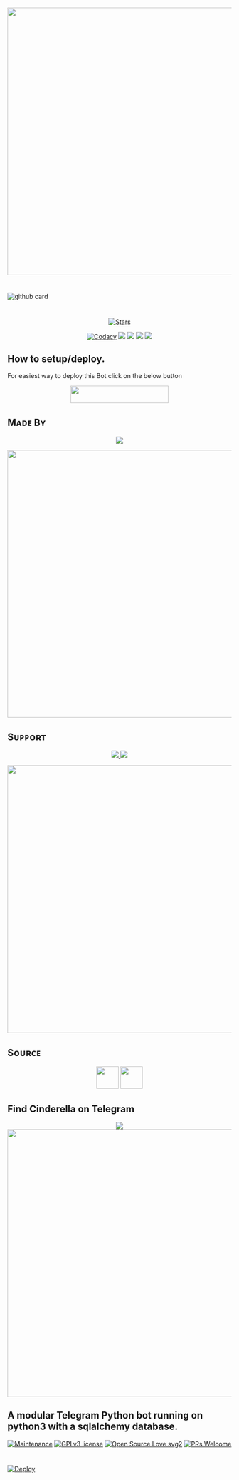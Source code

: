 #

<a href="https://github.com/BotMasterOfficial/Cinderella"><img src="https://img.shields.io/badge/Cinderella-gold?&style=flat-square?&logo=github" width=600px></a></p>

#

![github card](https://github-readme-stats.vercel.app/api/pin/?username=BotMasterOfficial&repo=Cinderella&theme=dark)

#

<p align="center">
    <a href="https://github.com/BotMasterOfficial/Cinderella/stargazers"><img src="https://img.shields.io/github/stars/BotMasterOfficial/Cinderella?label=Stars&style=flat-square&logo=github&color=F10070" alt="Stars" /></a>
</p>
<p align="center">
    <a href="https://app.codacy.com/manual/BotMasterOfficial/Cinderella/dashboard"> <img src="https://img.shields.io/codacy/grade/4d58f2a402b54aed8a7d95f7add45a81?color=brightgreen&logo=codacy&logoColor=green&style=for-the-badge" alt="Codacy" /></a>
    <a href="https://github.com/BotMasterOfficial/Cinderella"> <img src="https://img.shields.io/github/repo-size/BotMasterOfficial/Cinderella?color=orange&logo=github&logoColor=green&style=for-the-badge" /></a>
    <a href="https://github.com/BotMasterOfficial/Cinderella/commits/mukesh"> <img src="https://img.shields.io/github/last-commit/BotMasterOfficial/Cinderella?color=blue&logo=github&logoColor=green&style=for-the-badge" /></a>
    <a href="https://github.com/BotMasterOfficial/Cinderella/issues"> <img src="https://img.shields.io/github/issues/BotMasterOfficial/Cinderella?color=blueviolet&logo=github&logoColor=green&style=for-the-badge" /></a>
    <a href="https://github.com/BotMasterOfficial/Cinderella/network/members"> <img src="https://img.shields.io/github/forks/BotMasterOfficial/Cinderella?color=red&logo=github&logoColor=green&style=for-the-badge" /></a>  
</p>

##

## How to setup/deploy.
For easiest way to deploy this Bot click on the below button
<p align="center"><a href="https://heroku.com/deploy?template=https://github.com/BotMasterOfficial/Cinderella"> <img src="https://img.shields.io/badge/Deploy%20To%20Heroku-black?style=for-the-badge&logo=heroku" width="220" height="38.45"/></a></p>
 
##

## Mᴀᴅᴇ Bʏ

<p align="center">
    <a href="https://t.me/mkspali"> <img src="https://img.shields.io/badge/Bestest-Master-ff69b4" /> </a>
</p>
<a href="https://t.me/mkspali"><img src="https://img.shields.io/badge/Telegram-Mukesh%20Solanki-gold?&style=flat-square?&logo=telegram" width=600px></a></p>


##

## Sᴜᴘᴘᴏʀᴛ

<p align="center">
    <a href="https://t.me/BotMasterOfficial"> <img src="https://img.shields.io/badge/Join-Our-green" /> <img src="https://img.shields.io/badge/Support-Group-critical" /> </a>
</p>
<a href="https://t.me/BotMasterOfficial"><img src="https://img.shields.io/badge/Telegram-Bot%20Master%20Official%20-gold?&style=flat-square?&logo=telegram" width=600px></a></p>


##

## Sᴏᴜʀᴄᴇ

<p align="center">
    <img src="https://img.shields.io/badge/Python-black" width=50px/>  <img src="https://img.shields.io/badge/Telethn-black" width=50px/>
</p>

##

## Find Cinderella on Telegram
<p align="center">
    <a href="https://t.me/CinderellaProBot"> <img src="https://img.shields.io/badge/Best-Bot-ff69b4" /> </a>
    <a href="https://t.me/CinderellaProBot"><img src="https://img.shields.io/badge/Telegram-Cinderella-gold?&style=flat-square?&logo=telegram" width=600px></a></p>
</p>

##

## A modular Telegram Python bot running on python3 with a sqlalchemy database.

[![Maintenance](https://img.shields.io/badge/Maintained%3F-yes-green.svg)](https://GitHub.com/BotMasterOfficial/Cinderella.js/graphs/commit-activity) [![GPLv3 license](https://img.shields.io/badge/License-GPLv3-blue.svg)](https://perso.crans.org/besson/LICENSE.html) [![Open Source Love svg2](https://badges.frapsoft.com/os/v2/open-source.svg?v=103)](https://github.com/ellerbrock/open-source-badges/) 
[![PRs Welcome](https://img.shields.io/badge/PRs-welcome-brightgreen.svg?style=flat-square)](https://makeapullrequest.com)

#

[![Deploy](https://telegra.ph/file/e75b8ff32e728d5780ee6.png)](https://heroku.com/deploy?template=https://github.com/BotMasterOfficial/Cinderella.git)

#
